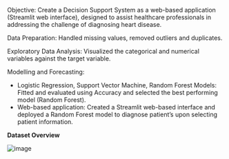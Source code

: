 Objective: Create a Decision Support System as a web-based application (Streamlit web interface), designed to assist healthcare professionals in addressing the challenge of diagnosing heart disease.

Data Preparation: Handled missing values, removed outliers and duplicates.

Exploratory Data Analysis: Visualized the categorical and numerical variables against the target variable.

Modelling and Forecasting:
-	Logistic Regression, Support Vector Machine, Random Forest Models: Fitted and evaluated using Accuracy and selected the best performing model (Random Forest).
-	Web-based application: Created a Streamlit web-based interface and deployed a Random Forest model to diagnose patient’s upon selecting patient information.


**Dataset Overview**

![image](https://github.com/user-attachments/assets/60de04e1-f95a-4818-a230-1f00c59aafda)
